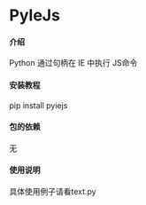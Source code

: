 # PyIeJs

#### 介绍
Python 通过句柄在 IE 中执行 JS命令

#### 安装教程

pip install pyiejs

#### 包的依赖
无

#### 使用说明
具体使用例子请看text.py